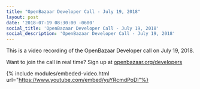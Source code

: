 ```yaml
---
title: "OpenBazaar Developer Call - July 19, 2018"
layout: post
date: '2018-07-19 08:30:00 -0600'
social_title: 'OpenBazaar Developer Call - July 19, 2018'
social_description: 'OpenBazaar Developer Call - July 19, 2018'
---
```


This is a video recording of the OpenBazaar Developer call on July 19, 2018. 

Want to join the call in real time? Sign up at [openbazaar.org/developers](https://openbazaar.org/developers)

{% include modules/embeded-video.html url="https://www.youtube.com/embed/yuYRcmdPoDI"%}

